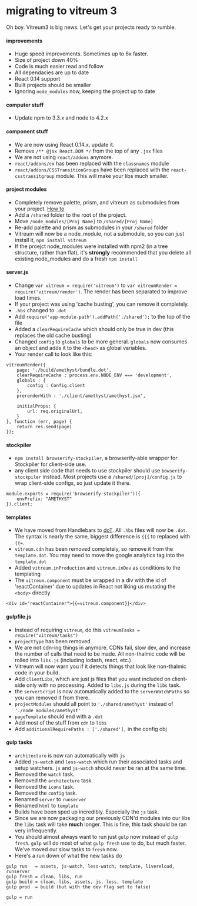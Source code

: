 # migrating to vitreum 3
Oh boy. Vitreum3 is big news. Let's get your projects ready to rumble.

#### improvements
* Huge speed improvements. Sometimes up to 6x faster.
* Size of project down 40%
* Code is much easier read and follow
* All dependacies are up to date
* React 0.14 support
* Built projects should be smaller
* Ignoring `node_modules` now, keeping the project up to date



#### computer stuff
* Update npm to 3.3.x and node to 4.2.x

#### component stuff
* We are now using React 0.14.x, update it.
* Remove `/** @jsx React.DOM */` from the top of any `.jsx` files
* We are not using `react/addons` anymore.
* `react/addons/cx` has been replaced with the `classnames` module
* `react/addons/CSSTransitionGroups` have been replaced with the `react-csstransitgroup` module. This will make your libs much smaller.


#### project modules
* Completely remove palette, prism, and vitreum as submodules from your project. [How to](https://gist.github.com/kyleturner/1563153)
* Add a `/shared` folder to the root of the project.
* Move `/node_modules/[Proj Name]` to `/shared/[Proj Name]`
* Re-add palette and prism as submodules in your `/shared` folder
* Vitreum will now be a node_module, not a submodule, so you can just install it, `npm install vitreum`
* If the proejct node_modules were installed with npm2 (in a tree structure, rather than flat), it's **strongly** recommended that you delete all existing node_modules and do a fresh `npm install`

#### server.js
* Change `var vitreum = require('vitreum')` to `var vitreumRender = require('vitreum/render')`. The render has been separated to improve load times.
* If your project was using 'cache busting', you can remove it completely.
* `.hbs` changed to `.dot`
* Add `require('app-module-path').addPath('./shared');` to the top of the file
* Added a `clearRequireCache` which should only be true in dev (this replaces the old cache busting)
* Changed `config` to `globals` to be more general. `globals` now consumes an object and adds it to the `<head>` as global variables.
* Your render call to look like this:

```
vitreumRender({
	page: './build/amethyst/bundle.dot',
	clearRequireCache : process.env.NODE_ENV === 'development',
	globals : {
		config : Config.client
	},
	prerenderWith : './client/amethyst/amethyst.jsx',

	initialProps: {
		url: req.originalUrl,
	}
}, function (err, page) {
	return res.send(page)
});
```



#### stockpiler
* `npm install browserify-stockpiler`, a browserify-able wrapper for Stockpiler for client-side use.
* any client side code that needs to use stockpiler should use `bowserify-stockpiler` instead. Most projects use a `/shared/[proj]/config.js` to wrap client-side configs, so just update it there.

```
module.exports = require('browserify-stockpiler')({
	envPrefix: "AMETHYST"
}).client;
```

#### templates
* We have moved from Handlebars to [doT](http://olado.github.io/doT/index.html). All `.hbs` files will now be `.dot`. The syntax is nearly the same, biggest difference is `{{{` to replaced with `{{=`.
* `vitreum.cdn` has been removed completely, so remove it from the `template.dot`. You may need to move the google analytics tag into the `template.dot`
* Added `vitreum.inProduction` and `vitreum.inDev` as conditions to the templating
* The `vitreum.component` must be wrapped in a div with the id of 'reactContainer' due to updates in React not liking us mutating the `<body>` directly

```
<div id="reactContainer">{{=vitreum.component}}</div>
```



#### gulpfile.js
* Instead of requiring `vitreum`, do this `vitreumTasks = require("vitreum/tasks")`
* `projectType` has been removed
* We are not cdn-ing things in anymore. CDNs fail, slow dev, and increase the number of calls that need to be made. All non-thalmic code will be rolled into `libs.js` (including lodash, react, etc.)
* Vitreum will now warn you if it detects things that look like non-thalmic code in your build.
* Add `clientLibs`, which are just js files that you want included on client-side only with no processing. Added to `libs.js` during the `libs` task.
* the `serverScript` is now automatically added to the `serverWatchPaths` so you can removed it from there.
* `projectModules` should all point to `'./shared/amethyst'` instead of `'./node_modules/amethyst'`
* `pageTemplate` should end with a `.dot`
* Add most of the stuff from `cdn` to `libs`
* Add `additionalRequirePaths : ['./shared'],` in the config obj

#### gulp tasks
* `architecture` is now ran automatically with `js`
* Added `js-watch` and `less-watch` which run their associated tasks and setup watchers. `js` and `js-watch` should never be ran at the same time.
* Removed the `watch` task.
* Removed the `architecture` task.
* Removed the `icons` task.
* Removed the `config` task.
* Renamed `server` to `runserver`
* Renamed `html` to `template`
* Builds have been sped up incredibly. Especially the `js` task.
* Since we are now packaging our previously CDN'd modules into our libs the `libs` task will take **much** longer. This is fine, this task should be ran very infrequently.
* You should almost always want to run just `gulp` now instead of `gulp fresh`. `gulp` will do most of what `gulp fresh` use to do, but much faster. We've moved our slow tasks to `fresh` now.
* Here's a run down of what the new tasks do

```
gulp run   = assets, js-watch, less-watch, template, livereload, runserver
gulp fresh = clean, libs, run
gulp build = clean, libs, assets, js, less, template
gulp prod  = build (but with the dev flag set to false)

gulp = run
```
